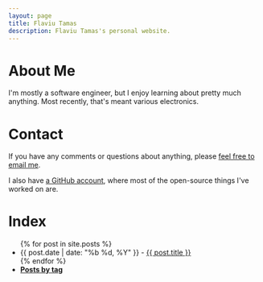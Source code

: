 ```yaml
---
layout: page
title: Flaviu Tamas
description: Flaviu Tamas's personal website.
---
```


# About Me

I'm mostly a software engineer, but I enjoy learning about pretty much
anything. Most recently, that's meant various electronics.

# Contact

If you have any comments or questions about anything, please [feel free to
email me][Email].

I also have [a GitHub account][Github], where most of the open-source things
I've worked on are.

[Github]: https://github.com/flaviut/
[Email]: mailto:me@flaviutamas.com

# Index
<ul>
{% for post in site.posts %}
  <li>{{ post.date | date: "%b %d, %Y" }} - <a href="{{ post.url }}">{{ post.title }}</a></li>
{% endfor %}
  <li><span style="font-weight: bold"><a href="/tags">Posts by tag</a></span></li>
</ul>

